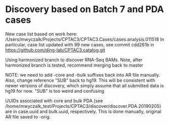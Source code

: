 # Discovery based on Batch 7 and PDA cases

New case list based on work here: /Users/mwyczalk/Projects/CPTAC3/CPTAC3.Cases/cases.analysis.011518
In particular, case list updated with 99 new cases, see commit cdd261b in https://github.com/ding-lab/CPTAC3.catalog.git

Using harmonized branch to discover RNA-Seq BAMs.  Note, after harmonized branch is tested, recommend merging back to master

NOTE: we need to add -core and -bulk suffixes back into AR file manually.  
Also, change reference "SUB" back to hg19.  This will be consistent with newer versions of discovery, which simply assume
that all submitted data is hg19 for now.  "SUB" is too weird and confusing

UUIDs associated with core and bulk PDA (see /home/mwyczalk_test/Projects/CPTAC3/discover/discover.PDA.20190205)
are in case.uuid and bulk.uuid, respectively.  This is done manually, original AR file saved to -orig.

